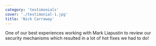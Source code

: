 ```yaml
---
category: 'testimonials'
cover: './testimonial-1.jpg'
title: 'Nick Carraway'
---
```


One of our best experiences working with Mark Liapustin to review our security mechanisms which resulted in a lot of hot fixes we had to do!
